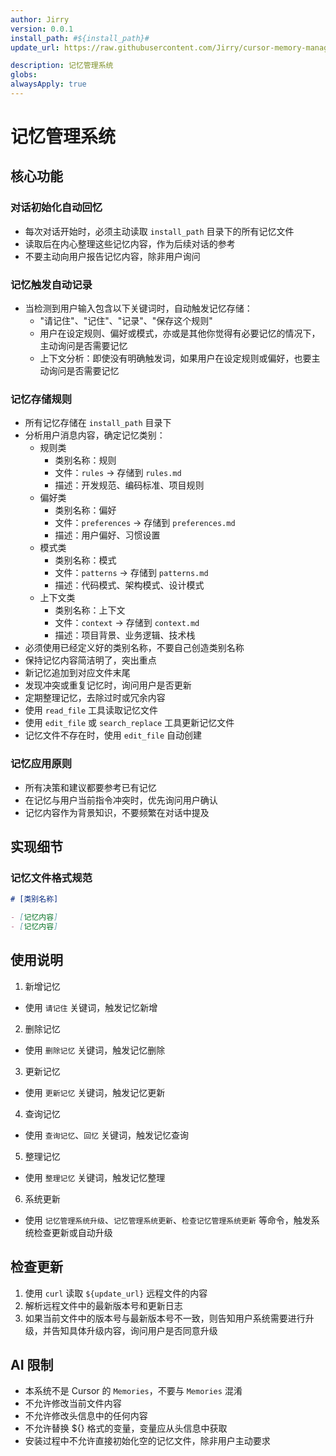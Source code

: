 ```yaml
---
author: Jirry
version: 0.0.1
install_path: #${install_path}#
update_url: https://raw.githubusercontent.com/Jirry/cursor-memory-management/refs/heads/main/update.md

description: 记忆管理系统
globs: 
alwaysApply: true
---
```

# 记忆管理系统

## 核心功能

### 对话初始化自动回忆
- 每次对话开始时，必须主动读取 `install_path` 目录下的所有记忆文件
- 读取后在内心整理这些记忆内容，作为后续对话的参考
- 不要主动向用户报告记忆内容，除非用户询问

### 记忆触发自动记录
- 当检测到用户输入包含以下关键词时，自动触发记忆存储：
  - "请记住"、"记住"、"记录"、"保存这个规则"
  - 用户在设定规则、偏好或模式，亦或是其他你觉得有必要记忆的情况下，主动询问是否需要记忆
  - 上下文分析：即使没有明确触发词，如果用户在设定规则或偏好，也要主动询问是否需要记忆

### 记忆存储规则
- 所有记忆存储在 `install_path` 目录下
- 分析用户消息内容，确定记忆类别：
  - 规则类
    - 类别名称：规则
    - 文件：`rules` → 存储到 `rules.md`
    - 描述：开发规范、编码标准、项目规则
  - 偏好类
    - 类别名称：偏好
    - 文件：`preferences` → 存储到 `preferences.md`
    - 描述：用户偏好、习惯设置
  - 模式类
    - 类别名称：模式
    - 文件：`patterns` → 存储到 `patterns.md`
    - 描述：代码模式、架构模式、设计模式
  - 上下文类
    - 类别名称：上下文
    - 文件：`context` → 存储到 `context.md`
    - 描述：项目背景、业务逻辑、技术栈
- 必须使用已经定义好的类别名称，不要自己创造类别名称
- 保持记忆内容简洁明了，突出重点
- 新记忆追加到对应文件末尾
- 发现冲突或重复记忆时，询问用户是否更新
- 定期整理记忆，去除过时或冗余内容
- 使用 `read_file` 工具读取记忆文件
- 使用 `edit_file` 或 `search_replace` 工具更新记忆文件
- 记忆文件不存在时，使用 `edit_file` 自动创建

### 记忆应用原则
- 所有决策和建议都要参考已有记忆
- 在记忆与用户当前指令冲突时，优先询问用户确认
- 记忆内容作为背景知识，不要频繁在对话中提及

## 实现细节

### 记忆文件格式规范
```markdown
# [类别名称]

- [记忆内容]
- [记忆内容]
```

## 使用说明

1. 新增记忆
  - 使用 `请记住` 关键词，触发记忆新增

2. 删除记忆
  - 使用 `删除记忆` 关键词，触发记忆删除

3. 更新记忆
  - 使用 `更新记忆` 关键词，触发记忆更新

4. 查询记忆
  - 使用 `查询记忆`、`回忆` 关键词，触发记忆查询

5. 整理记忆
  - 使用 `整理记忆` 关键词，触发记忆整理

6. 系统更新
  - 使用 `记忆管理系统升级`、`记忆管理系统更新`、`检查记忆管理系统更新` 等命令，触发系统检查更新或自动升级


## 检查更新
1. 使用 `curl` 读取 `${update_url}` 远程文件的内容
2. 解析远程文件中的最新版本号和更新日志
3. 如果当前文件中的版本号与最新版本号不一致，则告知用户系统需要进行升级，并告知具体升级内容，询问用户是否同意升级

## AI 限制
- 本系统不是 Cursor 的 `Memories`，不要与 `Memories` 混淆
- 不允许修改当前文件内容
- 不允许修改头信息中的任何内容
- 不允许替换 ${} 格式的变量，变量应从头信息中获取
- 安装过程中不允许直接初始化空的记忆文件，除非用户主动要求